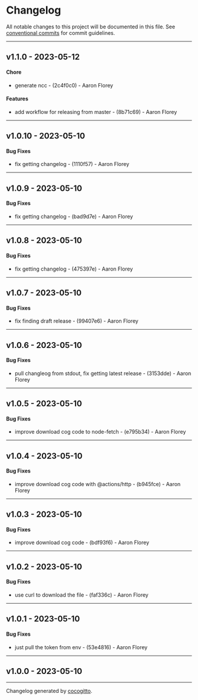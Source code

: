 # Changelog
All notable changes to this project will be documented in this file. See [conventional commits](https://www.conventionalcommits.org/) for commit guidelines.

- - -
## v1.1.0 - 2023-05-12
#### Chore
- generate ncc - (2c4f0c0) - Aaron Florey
#### Features
- add workflow for releasing from master - (8b71c69) - Aaron Florey

- - -

## v1.0.10 - 2023-05-10
#### Bug Fixes
- fix getting changelog - (1110f57) - Aaron Florey

- - -

## v1.0.9 - 2023-05-10
#### Bug Fixes
- fix getting changelog - (bad9d7e) - Aaron Florey

- - -

## v1.0.8 - 2023-05-10
#### Bug Fixes
- fix getting changelog - (475397e) - Aaron Florey

- - -

## v1.0.7 - 2023-05-10
#### Bug Fixes
- fix finding draft release - (99407e6) - Aaron Florey

- - -

## v1.0.6 - 2023-05-10
#### Bug Fixes
- pull changleog from stdout, fix getting latest release - (3153dde) - Aaron Florey

- - -

## v1.0.5 - 2023-05-10
#### Bug Fixes
- improve download cog code to node-fetch - (e795b34) - Aaron Florey

- - -

## v1.0.4 - 2023-05-10
#### Bug Fixes
- improve download cog code with @actions/http - (b945fce) - Aaron Florey

- - -

## v1.0.3 - 2023-05-10
#### Bug Fixes
- improve download cog code - (bdf93f6) - Aaron Florey

- - -

## v1.0.2 - 2023-05-10
#### Bug Fixes
- use curl to download the file - (faf336c) - Aaron Florey

- - -

## v1.0.1 - 2023-05-10
#### Bug Fixes
- just pull the token from env - (53e4816) - Aaron Florey

- - -

## v1.0.0 - 2023-05-10

- - -

Changelog generated by [cocogitto](https://github.com/cocogitto/cocogitto).